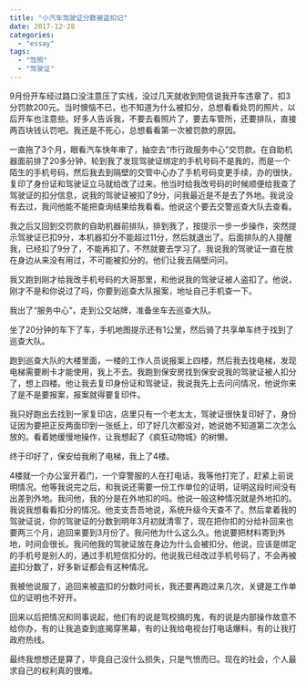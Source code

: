 ```yaml
---
title: "小汽车驾驶证分数被盗扣记"
date: 2017-12-28
categories: 
  - "essay"
tags: 
  - "驾照"
  - "驾驶证"
---
```


9月份开车经过路口没注意压了实线，没过几天就收到短信说我开车违章了，扣3分罚款200元。当时懊恼不已，也不知道为什么被扣分，总想看看处罚的照片，以后开车也注意些。好多人告诉我，不要去看照片了，要去车管所，还要排队，直接两百块钱认罚吧。我还是不死心，总想看看第一次被罚款的原因。

一直拖了3个月，眼看汽车快年审了，抽空去“市行政服务中心”交罚款。在自助机器面前排了20多分钟，轮到我了发现驾驶证绑定的手机号码不是我的，而是一个陌生的手机号码，然后我去到隔壁的交管中心办了手机号码变更手续，办的很快，复印了身份证和驾驶证立马就给改了过来。他当时给我改号码的时候顺便给我查了驾驶证的扣分信息，说我的驾驶证被扣了9分，问我最近是不是去了外地。我说没有去过，我问他能不能把查询结果给我看看。他说这个要去交警巡查大队去查看。

我之后又回到交罚款的自助机器前排队，排到我了，按提示一步一步操作，突然提示驾驶证已扣9分，本机器扣分不能超过11分，然后就退出了。后面排队的人提醒我，已经扣了9分了，不能再扣了，不然就要去学习了。我说我的驾驶证一直在放在身边从来没有用过，不可能被扣分的。他们让我去隔壁问问。

我又跑到刚才给我改手机号码的大哥那里，和他说我的驾驶证被人盗扣了。他说，刚才不是和你说过了吗，你要到巡查大队报案，地址自己手机查一下。

我出了“服务中心”，走到公交站牌，准备坐车去巡查大队。

坐了20分钟的车下了车，手机地图提示还有1公里，然后骑了共享单车终于找到了巡查大队。

跑到巡查大队的大楼里面，一楼的工作人员说报案上四楼，然后我去找电梯，发现电梯需要刷卡才能使用，我上不去。我跑到保安房找到保安说我的驾驶证被人扣分了，想上四楼。他让我去复印身份证和驾驶证，我说我先上去问问情况，他说你来了是不是要报案，报案就得要复印件。

我只好跑出去找到一家复印店，店里只有一个老太太，驾驶证很快复印好了，身份证因为要把正反两面印到一张纸上，印了好几次都没对，她说她不知道第二次怎么放的。看着她缓慢地操作，让我想起了《疯狂动物城》的树懒。

终于印好了，保安给我刷了电梯，我上了4楼。

4楼就一个办公室开着门，一个穿警服的人在打电话，我等他打完了，赶紧上前说明情况。他等我说完之后，和我说还需要一份工作单位的证明，证明这段时间没有出差到外地。我问他，我的分是在外地扣的吗。他说一般这种情况就是外地扣的。我说我想看看扣分的情况。他支支吾吾地说，系统升级今天查不了。然后拿着我的驾驶证说，你的驾驶证的分数到明年3月初就清零了，现在把你扣的分给补回来也要两三个月，追回来要到3月份了。我问他为什么这么久。他说要把材料寄到外地，时间会很长。我问他我的驾驶证放在身边为什么会被扣分。他说，应该是绑定的手机号是别人的，通过手机短信扣分的。他说我已经改过手机号码了，不会再被盗扣分数了，好多新证都会有这种情况。

我被他说服了，追回来被盗扣的分数时间长，我还要再跑过来几次，关键是工作单位的证明也不好开。

回来以后把情况和同事说起，他们有的说是驾校搞的鬼，有的说是内部操作故意不给你办，有的让我追查到底揭穿黑幕，有的让我给电视台打电话爆料，有的让我打政府热线。

最终我想想还是算了，毕竟自己没什么损失，只是气愤而已。现在的社会，个人最求自己的权利真的很难。

